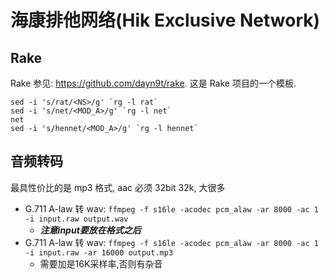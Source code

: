 # 海康排他网络(Hik Exclusive Network)

## Rake 
Rake 参见: https://github.com/dayn9t/rake.
这是 Rake 项目的一个模板.
```
sed -i 's/rat/<NS>/g' `rg -l rat`
sed -i 's/net/<MOD_A>/g' `rg -l net`
net
sed -i 's/hennet/<MOD_A>/g' `rg -l hennet`

```

## 音频转码

最具性价比的是 mp3 格式, aac 必须 32bit 32k, 大很多
- G.711 A-law 转 wav: ```ffmpeg -f s16le -acodec pcm_alaw -ar 8000 -ac 1 -i input.raw output.wav```
    - ***注意input要放在格式之后***
- G.711 A-law 转 wav: ```ffmpeg -f s16le -acodec pcm_alaw -ar 8000 -ac 1 -i input.raw -ar 16000 output.mp3```
    - 需要加是16K采样率,否则有杂音

